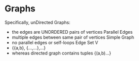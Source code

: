 # Graphs
Specifically, unDirected Graphs:  
  * the edges are UNORDERED pairs of vertices
Parallel Edges
 * multiple edges between same pair of vertices
Simple Graph
 * no parallel edges or self-loops
Edge Set V
* {{a,b}, {...,...},...}
* whereas directed graph contains tuples {(a,b)...}
